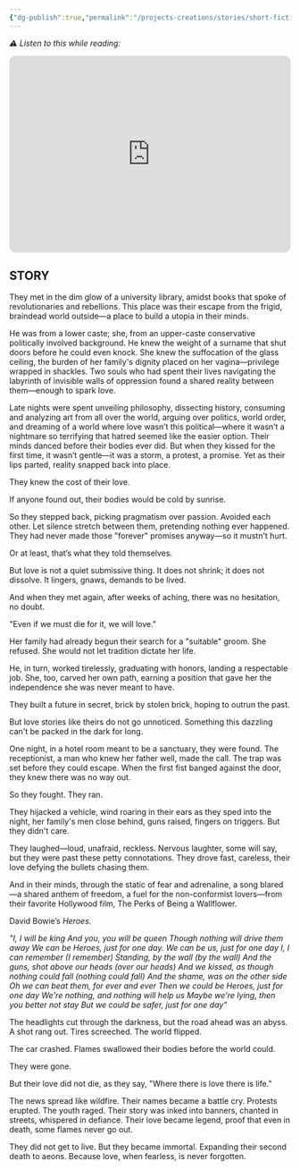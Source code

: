 ```yaml
---
{"dg-publish":true,"permalink":"/projects-creations/stories/short-fiction/burned-against-the-wind/","created":"2025-03-01T20:53:01.867+05:30","updated":"2025-03-11T01:03:31.389+05:30"}
---
```


*⚠️ Listen to this while reading:*

<iframe style="border-radius:12px" src="https://open.spotify.com/embed/track/7Jh1bpe76CNTCgdgAdBw4Z?utm_source=generator&theme=0" width="100%" height="352" frameBorder="0" allowfullscreen="" allow="autoplay; clipboard-write; encrypted-media; fullscreen; picture-in-picture" loading="lazy"></iframe>

## STORY

They met in the dim glow of a university library, amidst books that spoke of revolutionaries and rebellions. This place was their escape from the frigid, braindead world outside—a place to build a utopia in their minds.

He was from a lower caste; she, from an upper-caste conservative politically involved background. He knew the weight of a surname that shut doors before he could even knock. She knew the suffocation of the glass ceiling, the burden of her family's dignity placed on her vagina—privilege wrapped in shackles. Two souls who had spent their lives navigating the labyrinth of invisible walls of oppression found a shared reality between them—enough to spark love.

Late nights were spent unveiling philosophy, dissecting history, consuming and analyzing art from all over the world, arguing over politics, world order, and dreaming of a world where love wasn’t this political—where it wasn’t a nightmare so terrifying that hatred seemed like the easier option. Their minds danced before their bodies ever did. But when they kissed for the first time, it wasn’t gentle—it was a storm, a protest, a promise. Yet as their lips parted, reality snapped back into place.

They knew the cost of their love.

If anyone found out, their bodies would be cold by sunrise.

So they stepped back, picking pragmatism over passion. Avoided each other. Let silence stretch between them, pretending nothing ever happened. They had never made those "forever" promises anyway—so it mustn't hurt.

Or at least, that’s what they told themselves.

But love is not a quiet submissive thing. It does not shrink; it does not dissolve. It lingers, gnaws, demands to be lived.

And when they met again, after weeks of aching, there was no hesitation, no doubt.

"Even if we must die for it, we will love."

Her family had already begun their search for a "suitable" groom. She refused. She would not let tradition dictate her life. 

He, in turn, worked tirelessly, graduating with honors, landing a respectable job. She, too, carved her own path, earning a position that gave her the independence she was never meant to have. 

They built a future in secret, brick by stolen brick, hoping to outrun the past.

But love stories like theirs do not go unnoticed. Something this dazzling can't be packed in the dark for long. 

One night, in a hotel room meant to be a sanctuary, they were found. The receptionist, a man who knew her father well, made the call. The trap was set before they could escape. When the first fist banged against the door, they knew there was no way out.

So they fought. They ran.

They hijacked a vehicle, wind roaring in their ears as they sped into the night, her family's men close behind, guns raised, fingers on triggers. But they didn't care. 

They laughed—loud, unafraid, reckless. Nervous laughter, some will say, but they were past these petty connotations. They drove fast, careless, their love defying the bullets chasing them.

And in their minds, through the static of fear and adrenaline, a song blared—a shared anthem of freedom, a fuel for the non-conformist lovers—from their favorite Hollywood film, The Perks of Being a Wallflower.

David Bowie’s *Heroes*.

*"I, I will be king
And you, you will be queen
Though nothing will drive them away
We can be Heroes, just for one day.
We can be us, just for one day
I, I can remember (I remember)
Standing, by the wall (by the wall)
And the guns, shot above our heads (over our heads)
And we kissed, as though nothing could fall (nothing could fall)
And the shame, was on the other side
Oh we can beat them, for ever and ever
Then we could be Heroes, just for one day
We're nothing, and nothing will help us 
Maybe we're lying, then you better not stay
But we could be safer, just for one day"*

The headlights cut through the darkness, but the road ahead was an abyss. A shot rang out. Tires screeched. The world flipped.

The car crashed. Flames swallowed their bodies before the world could. 

They were gone.

But their love did not die, as they say, "Where there is love there is life."

The news spread like wildfire. Their names became a battle cry. Protests erupted. The youth raged. Their story was inked into banners, chanted in streets, whispered in defiance. Their love became legend, proof that even in death, some flames never go out.

They did not get to live. But they became immortal. Expanding their second death to aeons. Because love, when fearless, is never forgotten. 

